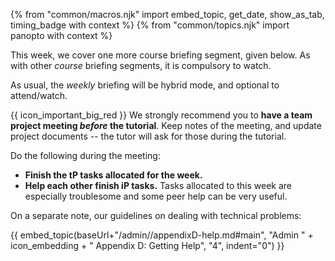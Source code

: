 {% from "common/macros.njk" import embed_topic, get_date, show_as_tab, timing_badge with context %}
{% from "common/topics.njk" import  panopto with context %}

<panel type="info" header="##### ==[MUST-WATCH]== Course Briefing Segment - tP (8 minutes)" expanded >

This week, we cover one more course briefing segment, given below. As with other _course_ briefing segments, it is compulsory to watch.

<include src="../../admin/courseBriefings.md#course-briefing-w4" />


As usual, the _weekly_ briefing will be hybrid mode, and optional to attend/watch.
</panel>
<p/>

<box dismissible>

{{ icon_important_big_red }} We strongly recommend you to **have a team project meeting _before_ the tutorial**. Keep notes of the meeting, and update project documents -- the tutor will ask for those during the tutorial.

Do the following during the meeting:
* **Finish the tP tasks allocated for the week.**
* **Help each other finish iP tasks.** Tasks allocated to this week are especially troublesome and some peer help can be very useful.<br>

On a separate note, our guidelines on dealing with technical problems:

{{ embed_topic(baseUrl+"/admin//appendixD-help.md#main", "Admin " + icon_embedding + " Appendix D: Getting Help", "4", indent="0") }}
</box>
